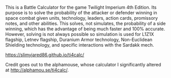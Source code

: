 This is a Battle Calculator for the game Twilight Imperium 4th Edition. Its purpose is to solve the probability of the attacker or defender winning in space combat given units, technology, leaders, action cards, promissory notes, and other abilities. This solves, not simulates, the probability of a side winning, which has the advantage of being much faster and 100% accurate. However, solving is not always possible so simulation is used for L1Z1X flagship, Letnev flagship, Duranium Armor technology, Non-Euclidean Shielding technology, and specific interactions with the Sardakk mech.

https://slimyjared86.github.io/ti4calc/

Credit goes out to the alphamouse, whose calculator I significantly altered at http://alphamou.se/ti4calc/.
